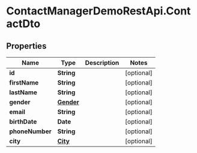 # ContactManagerDemoRestApi.ContactDto

## Properties

Name | Type | Description | Notes
------------ | ------------- | ------------- | -------------
**id** | **String** |  | [optional] 
**firstName** | **String** |  | [optional] 
**lastName** | **String** |  | [optional] 
**gender** | [**Gender**](Gender.md) |  | [optional] 
**email** | **String** |  | [optional] 
**birthDate** | **Date** |  | [optional] 
**phoneNumber** | **String** |  | [optional] 
**city** | [**City**](City.md) |  | [optional] 


